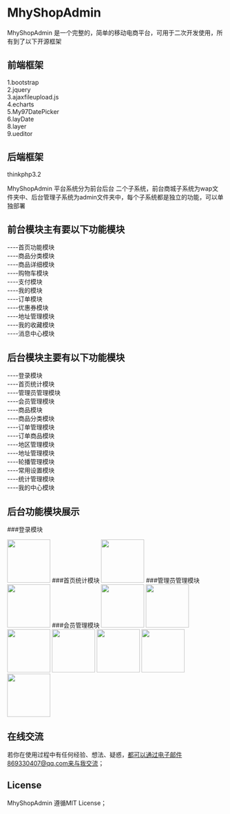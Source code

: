 MhyShopAdmin
============

MhyShopAdmin 是一个完整的，简单的移动电商平台，可用于二次开发使用，所有到了以下开源框架

前端框架
-------
1.bootstrap<br>
2.jquery<br>
3.ajaxfileupload.js<br>
4.echarts<br>
5.My97DatePicker<br>
6.layDate<br>
8.layer<br>
9.ueditor<br>

后端框架
------
thinkphp3.2



MhyShopAdmin 平台系统分为前台后台  二个子系统，前台商城子系统为wap文件夹中、后台管理子系统为admin文件夹中，每个子系统都是独立的功能，可以单独部署


前台模块主有要以下功能模块
---------------------

----首页功能模块<br>
----商品分类模块<br>
----商品详细模块<br>
----购物车模块<br>
----支付模块<br>
----我的模块<br>
----订单模块<br>
----优惠券模块<br>
----地址管理模块<br>
----我的收藏模块<br>
----消息中心模块<br>


后台模块主要有以下功能模块
---------------------

----登录模块<br>
----首页统计模块<br>
----管理员管理模块<br>
----会员管理模块<br>
----商品模块<br>
----商品分类模块<br>
----订单管理模块<br>
----订单商品模块<br>
----地区管理模块<br>
----地址管理模块<br>
----轮播管理模块<br>
----常用设置模块<br>
----统计管理模块<br>
----我的中心模块<br>


后台功能模块展示
--------

###登录模块

<img src="http://ov62dwm3x.bkt.clouddn.com/1.jpg" width="100" />
###首页统计模块
<img src="http://ov62dwm3x.bkt.clouddn.com/2.jpg" width="100" />
###管理员管理模块
<img src="http://ov62dwm3x.bkt.clouddn.com/3.jpg" width="100" />
###会员管理模块
<img src="http://ov62dwm3x.bkt.clouddn.com/4.jpg" width="100" />

<img src="http://ov62dwm3x.bkt.clouddn.com/5.jpg" width="100" />

<img src="http://ov62dwm3x.bkt.clouddn.com/6.jpg" width="100" />

<img src="http://ov62dwm3x.bkt.clouddn.com/7.jpg" width="100" />

<img src="http://ov62dwm3x.bkt.clouddn.com/8.jpg" width="100" />

<img src="http://ov62dwm3x.bkt.clouddn.com/9.jpg" width="100" />

<img src="http://ov62dwm3x.bkt.clouddn.com/10.jpg" width="100" />



在线交流
--------
若你在使用过程中有任何经验、想法、疑惑，都可以通过电子邮件869330407@qq.com来与我交流；



License
-------

MhyShopAdmin 遵循MIT License；

